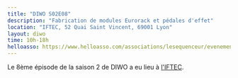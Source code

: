 ```yaml
---
title: "DIWO S02E08"
description: "Fabrication de modules Eurorack et pédales d'effet"
location: "IFTEC, 52 Quai Saint Vincent, 69001 Lyon"
layout: diwo
time: 10h-18h
helloasso: https://www.helloasso.com/associations/lesequenceur/evenements/diwo-s02e08
---
```


Le 8ème épisode de la saison 2 de DIWO a eu lieu à [l'IFTEC](https://www.iftec.fr/).
